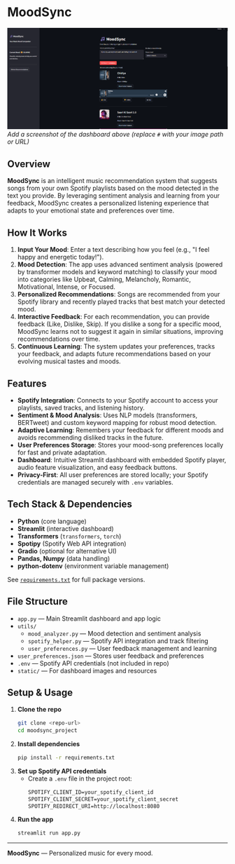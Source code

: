 # MoodSync

![Dashboard Screenshot](/static/image.png)
*Add a screenshot of the dashboard above (replace `#` with your image path or URL)*

## Overview

**MoodSync** is an intelligent music recommendation system that suggests songs from your own Spotify playlists based on the mood detected in the text you provide. By leveraging sentiment analysis and learning from your feedback, MoodSync creates a personalized listening experience that adapts to your emotional state and preferences over time.

## How It Works

1. **Input Your Mood**: Enter a text describing how you feel (e.g., "I feel happy and energetic today!").
2. **Mood Detection**: The app uses advanced sentiment analysis (powered by transformer models and keyword matching) to classify your mood into categories like Upbeat, Calming, Melancholy, Romantic, Motivational, Intense, or Focused.
3. **Personalized Recommendations**: Songs are recommended from your Spotify library and recently played tracks that best match your detected mood.
4. **Interactive Feedback**: For each recommendation, you can provide feedback (Like, Dislike, Skip). If you dislike a song for a specific mood, MoodSync learns not to suggest it again in similar situations, improving recommendations over time.
5. **Continuous Learning**: The system updates your preferences, tracks your feedback, and adapts future recommendations based on your evolving musical tastes and moods.

## Features

- **Spotify Integration**: Connects to your Spotify account to access your playlists, saved tracks, and listening history.
- **Sentiment & Mood Analysis**: Uses NLP models (transformers, BERTweet) and custom keyword mapping for robust mood detection.
- **Adaptive Learning**: Remembers your feedback for different moods and avoids recommending disliked tracks in the future.
- **User Preferences Storage**: Stores your mood-song preferences locally for fast and private adaptation.
- **Dashboard**: Intuitive Streamlit dashboard with embedded Spotify player, audio feature visualization, and easy feedback buttons.
- **Privacy-First**: All user preferences are stored locally; your Spotify credentials are managed securely with `.env` variables.

## Tech Stack & Dependencies

- **Python** (core language)
- **Streamlit** (interactive dashboard)
- **Transformers** (`transformers`, `torch`)
- **Spotipy** (Spotify Web API integration)
- **Gradio** (optional for alternative UI)
- **Pandas, Numpy** (data handling)
- **python-dotenv** (environment variable management)

See [`requirements.txt`](requirements.txt) for full package versions.

## File Structure

- `app.py` — Main Streamlit dashboard and app logic
- `utils/`
  - `mood_analyzer.py` — Mood detection and sentiment analysis
  - `spotify_helper.py` — Spotify API integration and track filtering
  - `user_preferences.py` — User feedback management and learning
- `user_preferences.json` — Stores user feedback and preferences
- `.env` — Spotify API credentials (not included in repo)
- `static/` — For dashboard images and resources

## Setup & Usage

1. **Clone the repo**
    ```bash
    git clone <repo-url>
    cd moodsync_project
    ```
2. **Install dependencies**
    ```bash
    pip install -r requirements.txt
    ```
3. **Set up Spotify API credentials**
    - Create a `.env` file in the project root:
      ```env
      SPOTIFY_CLIENT_ID=your_spotify_client_id
      SPOTIFY_CLIENT_SECRET=your_spotify_client_secret
      SPOTIFY_REDIRECT_URI=http://localhost:8080
      ```
4. **Run the app**
    ```bash
    streamlit run app.py
    ```

---

**MoodSync** — Personalized music for every mood.
